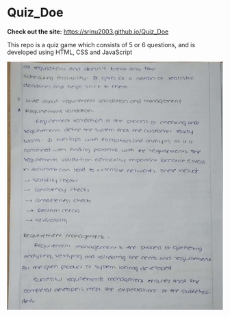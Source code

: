 # Quiz_Doe

**Check out the site:** https://srinu2003.github.io/Quiz_Doe

This repo is a quiz game which consists of 5 or 6 questions, and is developed using HTML, CSS and JavaScript 

![Alt text](IMG-20231006-WA0017.jpg)